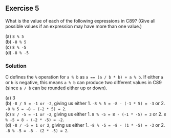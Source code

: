 ## Exercise 5
What is the value of each of the following expressions in C89? (Give all possible values if an expression may have more than one value.)

(a) `8 % 5`</br>
(b) `-8 % 5`</br>
(c) `8 % -5`</br>
(d) `-8 % -5`

### Solution
C defines the `%` operation for `a % b` as `a == (a / b * b) + a % b`. If either `a` or `b` is negative, this means `a % b` can produce two different values in C89 (since `a / b` can be rounded either up or down).

(a) 3</br>
(b) `-8 / 5 = -1 or -2`, giving us either 1. `-8 % 5 = -8 - (-1 * 5) = -3` or 2. `-8 % 5 = -8 - (-2 * 5) = 2`.</br>
(c) `8 / -5 = -1 or -2`, giving us either 1. `8 % -5 = 8 - (-1 * -5) = 3` or 2. `8 % -5 = 8 - (-2 * -5) = -2`.</br>
(d) `-8 / -5 = 1 or 2`, giving us either 1. `-8 % -5 = -8 - (1 * -5) = -3` or 2. `-8 % -5 = -8 - (2 * -5) = 2`.